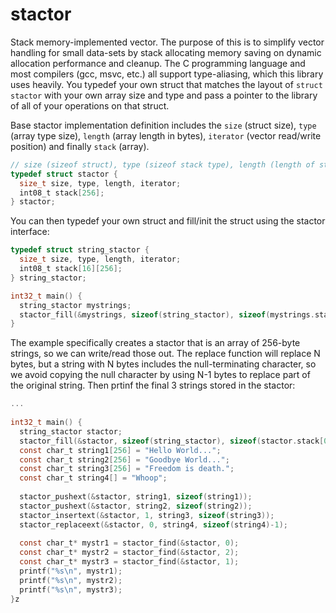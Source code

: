 # stactor
Stack memory-implemented vector. The purpose of this is to simplify vector handling for small data-sets by stack allocating memory saving on dynamic allocation performance and cleanup. The C programming language and most compilers (gcc, msvc, etc.) all support type-aliasing, which this library uses heavily. You typedef your own struct that matches the layout of `struct stactor` with your own array size and type and pass a pointer to the library of all of your operations on that struct.

Base stactor implementation definition includes the `size` (struct size), `type` (array type size), `length` (array length in bytes), `iterator` (vector read/write position) and finally `stack` (array).
```C
// size (sizeof struct), type (sizeof stack type), length (length of stack), iterator (position of stack).
typedef struct stactor {
  size_t size, type, length, iterator;
  int08_t stack[256];
} stactor;
```
You can then typedef your own struct and fill/init the struct using the stactor interface:
```C
typedef struct string_stactor {
  size_t size, type, length, iterator;
  int08_t stack[16][256];
} string_stactor;

int32_t main() {
  string_stactor mystrings;
  stactor_fill(&mystrings, sizeof(string_stactor), sizeof(mystrings.stack[0]));
}
```
The example specifically creates a stactor that is an array of 256-byte strings, so we can write/read those out. The replace function will replace N bytes, but a string with N bytes includes the null-terminating character, so we avoid copying the null character by using N-1 bytes to replace part of the original string. Then prtinf the final 3 strings stored in the stactor:
```C
...
  
int32_t main() {
  string_stactor stactor;
  stactor_fill(&stactor, sizeof(string_stactor), sizeof(stactor.stack[0]));
  const char_t string1[256] = "Hello World...";
  const char_t string2[256] = "Goodbye World...";
  const char_t string3[256] = "Freedom is death.";
  const char_t string4[] = "Whoop";
  
  stactor_pushext(&stactor, string1, sizeof(string1));
  stactor_pushext(&stactor, string2, sizeof(string2));
  stactor_insertext(&stactor, 1, string3, sizeof(string3));
  stactor_replaceext(&stactor, 0, string4, sizeof(string4)-1);
  
  const char_t* mystr1 = stactor_find(&stactor, 0);
  const char_t* mystr2 = stactor_find(&stactor, 2);
  const char_t* mystr3 = stactor_find(&stactor, 1);
  printf("%s\n", mystr1);
  printf("%s\n", mystr2);
  printf("%s\n", mystr3);
}z
```
